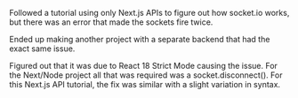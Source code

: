 Followed a tutorial using only Next.js APIs to figure out how socket.io works, but there was an error that made the sockets fire twice. 

Ended up making another project with a separate backend that had the exact same issue.

Figured out that it was due to React 18 Strict Mode causing the issue. For the Next/Node project all that was required was a socket.disconnect(). For this Next.js API tutorial, the fix was similar with a slight variation in syntax.
